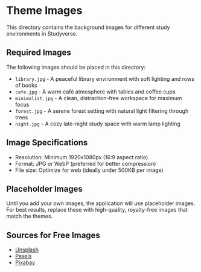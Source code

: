 # Theme Images

This directory contains the background images for different study environments in Studyverse.

## Required Images

The following images should be placed in this directory:

- `library.jpg` - A peaceful library environment with soft lighting and rows of books
- `cafe.jpg` - A warm café atmosphere with tables and coffee cups
- `minimalist.jpg` - A clean, distraction-free workspace for maximum focus
- `forest.jpg` - A serene forest setting with natural light filtering through trees
- `night.jpg` - A cozy late-night study space with warm lamp lighting

## Image Specifications

- Resolution: Minimum 1920x1080px (16:9 aspect ratio)
- Format: JPG or WebP (preferred for better compression)
- File size: Optimize for web (ideally under 500KB per image)

## Placeholder Images

Until you add your own images, the application will use placeholder images. For best results, replace these with high-quality, royalty-free images that match the themes.

## Sources for Free Images

- [Unsplash](https://unsplash.com/)
- [Pexels](https://www.pexels.com/)
- [Pixabay](https://pixabay.com/)
